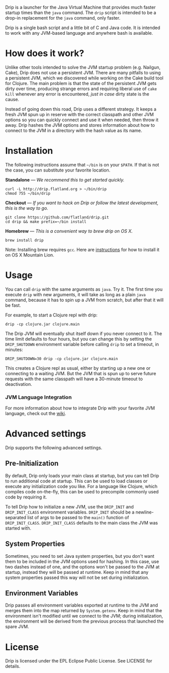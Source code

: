 Drip is a launcher for the Java Virtual Machine that provides much faster
startup times than the `java` command. The `drip` script is intended to be a
drop-in replacement for the `java` command, only faster.

Drip is a single bash script and a little bit of C and Java code. It is intended
to work with any JVM-based language and anywhere bash is available.

# How does it work?

Unlike other tools intended to solve the JVM startup problem (e.g. Nailgun,
Cake), Drip does not use a persistent JVM. There are many pitfalls to using a
persistent JVM, which we discovered while working on the Cake build tool for
Clojure. The main problem is that the state of the persistent JVM gets dirty
over time, producing strange errors and requiring liberal use of `cake kill`
whenever any error is encountered, *just in case* dirty state is the cause.

Instead of going down this road, Drip uses a different strategy. It keeps a
fresh JVM spun up in reserve with the correct classpath and other JVM options
so you can quickly connect and use it when needed, then throw it away. Drip
hashes the JVM options and stores information about how to connect to the JVM
in a directory with the hash value as its name.

# Installation

The following instructions assume that `~/bin` is on your `$PATH`. If that is
not the case, you can substitute your favorite location.

**Standalone** &mdash; *We recommend this to get started quickly.*

    curl -L http://drip.flatland.org > ~/bin/drip
    chmod 755 ~/bin/drip

**Checkout** &mdash; *If you want to hack on Drip or follow the latest
development, this is the way to go.*

    git clone https://github.com/flatland/drip.git
    cd drip && make prefix=~/bin install

**Homebrew** &mdash; *This is a convenient way to brew drip on OS X.*

    brew install drip

Note: Installing brew requires `gcc`. Here are [instructions](http://stackoverflow.com/questions/9353444)
for how to install it on OS X Mountain Lion.

# Usage

You can call `drip` with the same arguments as `java`. Try it. The first time
you execute `drip` with new arguments, it will take as long as a plain `java`
command, because it has to spin up a JVM from scratch, but after that it will be
fast.

For example, to start a Clojure repl with drip:

    drip -cp clojure.jar clojure.main

The Drip JVM will eventually shut itself down if you never connect to it. The
time limit defaults to four hours, but you can change this by setting the
`DRIP_SHUTDOWN` environment variable before calling `drip` to set a timeout, in
minutes:

    DRIP_SHUTDOWN=30 drip -cp clojure.jar clojure.main

This creates a Clojure repl as usual, either by starting up a new one or
connecting to a waiting JVM. But the JVM that is spun up to serve future
requests with the same classpath will have a 30-minute timeout to deactivation.

### JVM Language Integration

For more information about how to integrate Drip with your favorite JVM
language, check out the [wiki](https://github.com/flatland/drip/wiki).

# Advanced settings

Drip supports the following advanced settings.

## Pre-Initialization

By default, Drip only loads your main class at startup, but you can tell Drip to
run additional code at startup. This can be used to load classes or execute any
initialization code you like. For a language like Clojure, which compiles code
on-the-fly, this can be used to precompile commonly used code by requiring it.

To tell Drip how to initialize a new JVM, use the `DRIP_INIT` and
`DRIP_INIT_CLASS` environment variables. `DRIP_INIT` should be a
newline-separated list of args to be passed to the `main()` function of
`DRIP_INIT_CLASS`. `DRIP_INIT_CLASS` defaults to the main class the JVM was
started with.

## System Properties

Sometimes, you need to set Java system properties, but you don't want them to be
included in the JVM options used for hashing. In this case, use two dashes
instead of one, and the options won't be passed to the JVM at startup, instead
they will be passed at runtime. Keep in mind that any system properties passed
this way will not be set during initialization.

## Environment Variables

Drip passes all environment variables exported at runtime to the JVM and merges
them into the map returned by `System.getenv`. Keep in mind that the environment
isn't modified until we connect to the JVM; during initialization, the
environment will be derived from the previous process that launched the spare
JVM. 

# License

Drip is licensed under the EPL Eclipse Public License. See LICENSE for
details.
